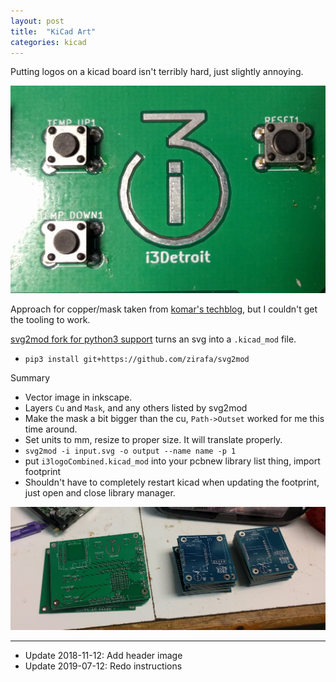```yaml
---
layout: post
title:  "KiCad Art"
categories: kicad
---
```


Putting logos on a kicad board isn't terribly hard, just slightly annoying.

<img src="/images/kicad-art/closeup.jpg" alt="some boards with art">

<!--excerpt-->

Approach for copper/mask taken from [komar's techblog](http://blog.komar.be/making-pcb-artwork-in-kicad/), but I couldn't get the tooling to work.

[svg2mod fork for python3 support](https://github.com/zirafa/svg2mod) turns an svg into a `.kicad_mod` file.

* `pip3 install git+https://github.com/zirafa/svg2mod`

Summary
* Vector image in inkscape.
* Layers `Cu` and `Mask`, and any others listed by svg2mod
* Make the mask a bit bigger than the cu, `Path->Outset` worked for me this time around.
* Set units to mm, resize to proper size. It will translate properly.
* `svg2mod -i input.svg -o output --name name -p 1`
* put `i3logoCombined.kicad_mod` into your pcbnew library list thing, import footprint
* Shouldn't have to completely restart kicad when updating the footprint, just open and close library manager.

<a href="/images/kicad-art/board-art.jpg"><img src="/images/kicad-art/board-art.jpg" alt="some boards with art"></a>

---
* Update 2018-11-12: Add header image
* Update 2019-07-12: Redo instructions
